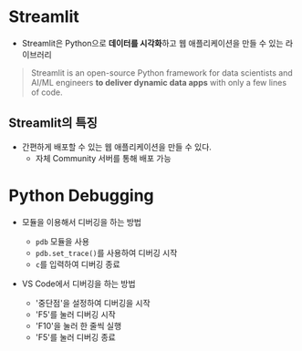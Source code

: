# Streamlit

- Streamlit은 Python으로 **데이터를 시각화**하고 웹 애플리케이션을 만들 수 있는 라이브러리

> Streamlit is an open-source Python framework for data scientists and AI/ML engineers **to deliver dynamic data apps** with only a few lines of code.

## Streamlit의 특징

- 간편하게 배포할 수 있는 웹 애플리케이션을 만들 수 있다.
  - 자체 Community 서버를 통해 배포 가능

# Python Debugging

- 모듈을 이용해서 디버깅을 하는 방법
  - `pdb` 모듈을 사용
  - `pdb.set_trace()`를 사용하여 디버깅 시작
  - `c`를 입력하여 디버깅 종료

- VS Code에서 디버깅을 하는 방법
  - '중단점'을 설정하여 디버깅을 시작
  - 'F5'를 눌러 디버깅 시작
  - 'F10'을 눌러 한 줄씩 실행
  - 'F5'를 눌러 디버깅 종료


